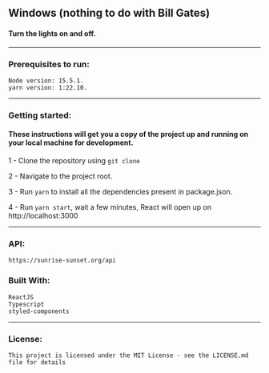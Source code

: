 ## Windows (nothing to do with Bill Gates)
#### Turn the lights on and off.

---

### Prerequisites to run:

    Node version: 15.5.1.
    yarn version: 1:22.10.

---  

### Getting started:

#### These instructions will get you a copy of the project up and running on your local machine for development.

1 - Clone the repository using `git clone`

2 - Navigate to the project root.

3 - Run `yarn` to install all the dependencies present in package.json.

4 - Run `yarn start`, wait a few minutes, React will open up on http://localhost:3000

---

### API:
    https://sunrise-sunset.org/api

### Built With:
    ReactJS
    Typescript
    styled-components

---

### License:
    This project is licensed under the MIT License - see the LICENSE.md file for details